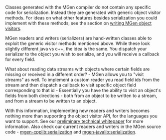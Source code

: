 ---
---

Classes generated with the MGen compiler do not contain any specific code for serialization. Instead they are generated with generic object visitor methods. For ideas on what other features besides serialization you could implement with these methods, see the section on <a target-tab="generic-visitors" class="active" href="index_l0_Advanced_use.html#a">writing MGen object visitors</a>.

MGen readers and writers (serializers) are hand-written classes able to exploit the generic visitor methods mentioned above. While these look slightly different java vs c++, the idea is the same. You dispatch your serializer to the object you wish to serialize, and you will receive a callback for every field.

What about reading data streams with objects where certain fields are missing or received in a different order? - MGen allows you to "visit streams" as well. To implement a custom reader you read field ids from the stream and then dispatch a callback to visit specific object field corresponding to that id - Essentially you have the ability to visit an object's fields from both directions - both from an object to be written to a stream, and from a stream to be written to an object.

With this information, implementing new readers and writers becomes nothing more than supporting the object visitor API, for the languages you want to support. See our [preliminary technical whitepaper](http://culvertsoft.se/docs/WhitePaper.pdf) for more information. Also check our current readers and writers in the MGen source code  - [mgen-cpplib:serialization](https://github.com/culvertsoft/mgen/tree/master/mgen-cpplib/src/main/cpp/mgen/serialization) and [mgen-javalib:serialization](https://github.com/culvertsoft/mgen/tree/master/mgen-javalib/src/main/java/se/culvertsoft/mgen/javapack/serialization).

